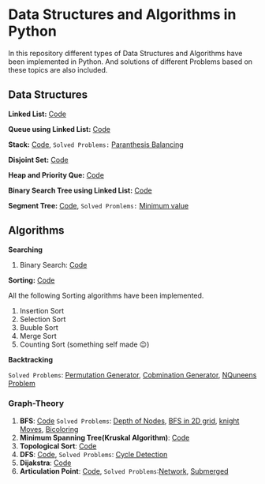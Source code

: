 # Data Structures and Algorithms in Python
In this repository different types of Data Structures and Algorithms have been implemented in Python. And solutions of different Problems based on these topics are also included.

## Data Structures

**Linked List:** [Code](https://github.com/Mushahid2521/Data-Structures-and-Algorithms-in-Python/blob/master/Algos/linkedList.py)

**Queue using Linked List:** [Code](https://github.com/Mushahid2521/Data-Structures-and-Algorithms-in-Python/blob/master/Algos/QueInLinkedlist.py)

**Stack:** [Code](https://github.com/Mushahid2521/Data-Structures-and-Algorithms-in-Python/blob/master/Algos/stack.py), ```Solved Problems:``` [Paranthesis Balancing](https://github.com/Mushahid2521/Data-Structures-and-Algorithms-in-Python/blob/master/Algos/parenthesisBalancing.py)

**Disjoint Set:** [Code](https://github.com/Mushahid2521/Data-Structures-and-Algorithms-in-Python/blob/master/Algos/DisjointSet.py)

**Heap and Priority Que:** [Code](https://github.com/Mushahid2521/Data-Structures-and-Algorithms-in-Python/blob/master/Algos/heap%26PrirotyQueue.py)

**Binary Search Tree using Linked List:** [Code](https://github.com/Mushahid2521/Data-Structures-and-Algorithms-in-Python/blob/master/Algos/BinarySearchTree.py)

**Segment Tree:** [Code](https://github.com/Mushahid2521/Data-Structures-and-Algorithms-in-Python/blob/master/Algos/SegmentTree.py), ```Solved Promlems:``` [Minimum value](https://github.com/Mushahid2521/Data-Structures-and-Algorithms-in-Python/blob/master/Problems/Segment_tree_minimumQuery.py)
## Algorithms

**Searching**
1. Binary Search: [Code](https://github.com/Mushahid2521/Data-Structures-and-Algorithms-in-Python/blob/master/Algos/bianrySearch.py) 

**Sorting:** [Code](https://github.com/Mushahid2521/Data-Structures-and-Algorithms-in-Python/blob/master/Algos/SrotingAlgorithms.py)

All the following Sorting algorithms have been implemented.
1. Insertion Sort
2. Selection Sort
3. Buuble Sort
4. Merge Sort
5. Counting Sort (something self made :wink:) 

**Backtracking**

```Solved Problems```: [Permutation Generator](https://github.com/Mushahid2521/Data-Structures-and-Algorithms-in-Python/blob/master/Algos/permutationGeneratorBacktracking.py), [Cobmination Generator](https://github.com/Mushahid2521/Data-Structures-and-Algorithms-in-Python/blob/master/Algos/conbinationGenerator.py), [NQuneens Problem](https://github.com/Mushahid2521/Data-Structures-and-Algorithms-in-Python/blob/master/Problems/nQueens.py)

### Graph-Theory

1. **BFS**: [Code](https://github.com/Mushahid2521/Data-Structures-and-Algorithms-in-Python/blob/master/Algos/bfs.py) ```Solved Problems```: [Depth of Nodes](https://github.com/Mushahid2521/Data-Structures-and-Algorithms-in-Python/blob/master/Problems/bfs_traversal.py), [BFS in 2D grid](https://github.com/Mushahid2521/Data-Structures-and-Algorithms-in-Python/blob/master/graph/risk_bfs_2d.py), [knight Moves](https://github.com/Mushahid2521/Data-Structures-and-Algorithms-in-Python/blob/master/graph/knight_moves.py), [Bicoloring](https://github.com/Mushahid2521/Data-Structures-and-Algorithms-in-Python/blob/master/graph/bicoloring.py)
2. **Minimum Spanning Tree(Kruskal Algorithm)**: [Code](https://github.com/Mushahid2521/Data-Structures-and-Algorithms-in-Python/blob/master/graph/mst_kruskal.py)
3. **Topological Sort**: [Code](https://github.com/Mushahid2521/Data-Structures-and-Algorithms-in-Python/blob/master/LeetCode%20Interview%20Questions/Course_Schedule_topSort.py)
4. **DFS**: [Code](https://github.com/Mushahid2521/Data-Structures-and-Algorithms-in-Python/blob/master/graph/dfs.py), ```Solved Problems```: [Cycle Detection](https://github.com/Mushahid2521/Data-Structures-and-Algorithms-in-Python/blob/master/graph/detect_cycle_dfs.py)
5. **Dijakstra**: [Code](https://github.com/Mushahid2521/Data-Structures-and-Algorithms-in-Python/blob/master/graph/Dijakstra.py)
6. **Articulation Point**: [Code](https://github.com/Mushahid2521/Data-Structures-and-Algorithms-in-Python/blob/master/graph/articulation_points_code.py), ```Solved Problems```:[Network](https://github.com/Mushahid2521/Data-Structures-and-Algorithms-in-Python/blob/master/graph/articulation_point_network_315.py), [Submerged](https://github.com/Mushahid2521/Data-Structures-and-Algorithms-in-Python/blob/master/graph/articulation_point_spog.py)



